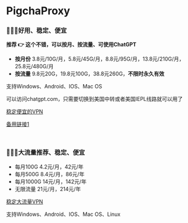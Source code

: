 # PigchaProxy
### 🚀🚀🚀好用、稳定、便宜

**推荐 👉 这个不错，可以按月、按流量、可使用ChatGPT**
- **按月份**  3.8元/10G/月，5.8元/45G/月，8.8元/95G/月，13.8元/210G/月，25.8元/480G/月
- **按流量**  9.8元20G，19.8元100G，38.8元260G，**不限时永久有效**

支持Windows、Android、IOS、Mac OS

可以访问chatgpt.com，只需要切换到美国中转或者美国IEPL线路就可以用了

[稳定便宜的VPN](http://b.m0w.cn/3FalsO)

[备用链接1](http://d.m0w.cn/wrfev5)

<br/>

### 🍉🍉🍉大流量推荐、稳定、便宜

- 每月100G 4.2元/月，42元/年
- 每月500G 8.4元/月，86元/年
- 每月1000G 14元/月，142元/年
- 无限流量  21元/月，214元/年

[稳定大流量VPN](http://b.m0w.cn/gmN9Fx)

支持Windows、Android、IOS、Mac OS、Linux
